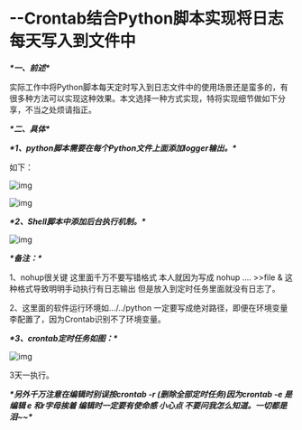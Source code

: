 # --Crontab结合Python脚本实现将日志每天写入到文件中

***\*一、前述\****

实际工作中将Python脚本每天定时写入到日志文件中的使用场景还是蛮多的，有很多种方法可以实现这种效果。本文选择一种方式实现，特将实现细节做如下分享，不当之处烦请指正。

***\*二、具体\****

***\*1、python脚本需要在每个Python文件上面添加logger输出。\****

如下：

![img](https://images2018.cnblogs.com/blog/1250469/201808/1250469-20180823142708469-351481811.png)

![img](https://images2018.cnblogs.com/blog/1250469/201808/1250469-20180823142820436-1332701178.png)

 

 

***\*2、Shell脚本中添加后台执行机制。\****

![img](https://images2018.cnblogs.com/blog/1250469/201808/1250469-20180824151010999-1158622867.png)

 

***\*备注：\****

1、nohup很关键 这里面千万不要写错格式 本人就因为写成 nohup .... >>file & 这种格式导致明明手动执行有日志输出 但是放入到定时任务里面就没有日志了。

2、这里面的软件运行环境如.../../python 一定要写成绝对路径，即便在环境变量李配置了，因为Crontab识别不了环境变量。

 

***\*3、crontab定时任务如图：\****

![img](https://images2018.cnblogs.com/blog/1250469/201808/1250469-20180823143319300-64111127.png)

3天一执行。

***\*另外千万注意在编辑时别误按crontab -r (删除全部定时任务)因为crontab -e 是编辑 e 和r字母挨着 编辑时一定要有使命感 小心点 不要问我怎么知道。一切都是泪~~\****